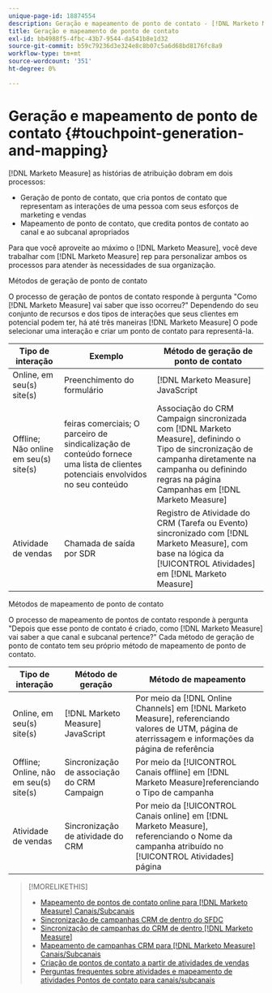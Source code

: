 ```yaml
---
unique-page-id: 18874554
description: Geração e mapeamento de ponto de contato - [!DNL Marketo Measure] - Documentação do produto
title: Geração e mapeamento de ponto de contato
exl-id: bb4988f5-4fbc-43b7-9544-da541b8e1d32
source-git-commit: b59c79236d3e324e8c8b07c5a6d68bd8176fc8a9
workflow-type: tm+mt
source-wordcount: '351'
ht-degree: 0%

---
```


# Geração e mapeamento de ponto de contato {#touchpoint-generation-and-mapping}

[!DNL Marketo Measure] as histórias de atribuição dobram em dois processos:

* Geração de ponto de contato, que cria pontos de contato que representam as interações de uma pessoa com seus esforços de marketing e vendas
* Mapeamento de ponto de contato, que credita pontos de contato ao canal e ao subcanal apropriados

Para que você aproveite ao máximo o [!DNL Marketo Measure], você deve trabalhar com [!DNL Marketo Measure] rep para personalizar ambos os processos para atender às necessidades de sua organização.

Métodos de geração de ponto de contato

O processo de geração de pontos de contato responde à pergunta &quot;Como [!DNL Marketo Measure] vai saber que isso ocorreu?&quot; Dependendo do seu conjunto de recursos e dos tipos de interações que seus clientes em potencial podem ter, há até três maneiras [!DNL Marketo Measure] O pode selecionar uma interação e criar um ponto de contato para representá-la.

| **Tipo de interação** | **Exemplo** | **Método de geração de ponto de contato** |
|---|---|---|
| Online, em seu(s) site(s) | Preenchimento do formulário | [!DNL Marketo Measure] JavaScript |
| Offline; Não online em seu(s) site(s) | feiras comerciais; O parceiro de sindicalização de conteúdo fornece uma lista de clientes potenciais envolvidos no seu conteúdo | Associação do CRM Campaign sincronizada com [!DNL Marketo Measure], definindo o Tipo de sincronização de campanha diretamente na campanha ou definindo regras na página Campanhas em [!DNL Marketo Measure] |
| Atividade de vendas | Chamada de saída por SDR | Registro de Atividade do CRM (Tarefa ou Evento) sincronizado com [!DNL Marketo Measure], com base na lógica da [!UICONTROL Atividades] em [!DNL Marketo Measure] |

Métodos de mapeamento de ponto de contato

O processo de mapeamento de pontos de contato responde à pergunta &quot;Depois que esse ponto de contato é criado, como [!DNL Marketo Measure] vai saber a que canal e subcanal pertence?&quot; Cada método de geração de ponto de contato tem seu próprio método de mapeamento de ponto de contato.

| **Tipo de interação** | **Método de geração** | **Método de mapeamento** |
|---|---|---|
| Online, em seu(s) site(s) | [!DNL Marketo Measure] JavaScript | Por meio da [!DNL Online Channels] em [!DNL Marketo Measure], referenciando valores de UTM, página de aterrissagem e informações da página de referência |
| Offline; Online, não em seu(s) site(s) | Sincronização de associação do CRM Campaign | Por meio da [!UICONTROL Canais offline] em [!DNL Marketo Measure]referenciando o Tipo de campanha |
| Atividade de vendas | Sincronização de atividade do CRM | Por meio da [!UICONTROL Canais online] em [!DNL Marketo Measure], referenciando o Nome da campanha atribuído no [!UICONTROL Atividades] página |

>[!MORELIKETHIS]
>
>* [Mapeamento de pontos de contato online para [!DNL Marketo Measure] Canais/Subcanais](/help/channel-tracking-and-setup/online-channels/online-custom-channel-setup.md)
>* [Sincronização de campanhas CRM de dentro do SFDC](/help/channel-tracking-and-setup/offline-channels/syncing-offline-campaigns.md)
>* [Sincronização de campanhas do CRM de dentro [!DNL Marketo Measure]](/help/channel-tracking-and-setup/offline-channels/custom-campaign-sync.md)
>* [Mapeamento de campanhas CRM para [!DNL Marketo Measure] Canais/Subcanais](/help/channel-tracking-and-setup/offline-channels/offline-custom-channel-setup.md)
>* [Criação de pontos de contato a partir de atividades de vendas](/help/advanced-marketo-measure-features/activities-attribution/salesforce-activities-attribution.md)
>* [Perguntas frequentes sobre atividades e mapeamento de atividades Pontos de contato para canais/subcanais](/help/advanced-marketo-measure-features/activities-attribution/activities-attribution-faq.md)


